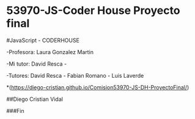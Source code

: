 # 53970-JS-Coder House Proyecto final

#JavaScript - CODERHOUSE

-Profesora: Laura Gonzalez Martin

-Mi tutor: David Resca -

-Tutores:  David Resca - Fabian Romano - Luis Laverde

*(https://diego-cristian.github.io/Comision53970-JS-DH-ProyectoFinal/)

##Diego Cristian Vidal

###Fin

